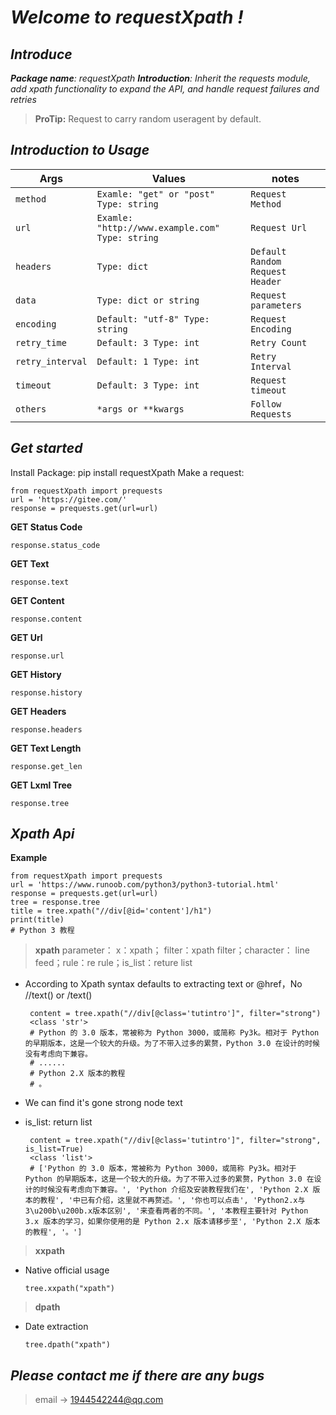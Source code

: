 # *Welcome to requestXpath !*

## *Introduce*

***Package name**: *requestXpath*
**Introduction**: Inherit the requests module, add xpath functionality to expand the API, and handle request failures
and retries*


> **ProTip:** Request to carry random useragent by default.

## *Introduction to Usage*

| Args               | Values                                            | notes                           |
|--------------------|---------------------------------------------------|---------------------------------|
| `method`           | `Examle: "get" or "post" Type: string`            | `Request Method`                |
| `url`              | `Examle: "http://www.example.com" Type: string`   | `Request Url`                   |
| `headers`          | `Type: dict`                                      | `Default Random Request Header` |
| `data`             | `Type: dict or string`                            | `Request parameters`            |
| `encoding`         | `Default: "utf-8" Type: string`                   | `Request Encoding`              |
| `retry_time`       | `Default: 3 Type: int`                            | `Retry Count`                   |
| `retry_interval`   | `Default: 1 Type: int`                            | `Retry Interval`                |
| `timeout`          | `Default: 3 Type: int`                            | `Request timeout`               |
| `others`           | `*args or **kwargs`                               | `Follow Requests`               | 


## *Get started*

Install Package: pip install requestXpath
Make a request:

    from requestXpath import prequests
    url = 'https://gitee.com/'
    response = prequests.get(url=url)

**GET Status Code**

    response.status_code

**GET Text**

    response.text

**GET Content**

    response.content

**GET Url**

    response.url

**GET History**

    response.history

**GET Headers**

    response.headers

**GET Text Length**

    response.get_len

**GET Lxml Tree**

    response.tree

## *Xpath Api*

**Example**

    from requestXpath import prequests  
    url = 'https://www.runoob.com/python3/python3-tutorial.html'  
    response = prequests.get(url=url)  
    tree = response.tree  
    title = tree.xpath("//div[@id='content']/h1")
    print(title)
    # Python 3 教程

> **xpath**
> parameter： x：xpath； filter：xpath filter；character： line feed；rule：re rule；is_list：reture list

- According to Xpath syntax defaults to extracting text or @href，No //text() or /text()

       content = tree.xpath("//div[@class='tutintro']", filter="strong")
       <class 'str'>
       # Python 的 3.0 版本，常被称为 Python 3000，或简称 Py3k。相对于 Python 的早期版本，这是一个较大的升级。为了不带入过多的累赘，Python 3.0 在设计的时候没有考虑向下兼容。
       # ......
       # Python 2.X 版本的教程
       # 。

- We can find it's gone strong node text
- is_list: return list

       content = tree.xpath("//div[@class='tutintro']", filter="strong", is_list=True)
       <class 'list'>
       # ['Python 的 3.0 版本，常被称为 Python 3000，或简称 Py3k。相对于 Python 的早期版本，这是一个较大的升级。为了不带入过多的累赘，Python 3.0 在设计的时候没有考虑向下兼容。', 'Python 介绍及安装教程我们在', 'Python 2.X 版本的教程', '中已有介绍，这里就不再赘述。', '你也可以点击', 'Python2.x与3\u200b\u200b.x版本区别', '来查看两者的不同。', '本教程主要针对 Python 3.x 版本的学习，如果你使用的是 Python 2.x 版本请移步至', 'Python 2.X 版本的教程', '。']

> **xxpath**

- Native official usage

      tree.xxpath("xpath")

> **dpath**

- Date extraction

      tree.dpath("xpath")

## *Please contact me if there are any bugs*

> email ->
> 1944542244@qq.com

 


